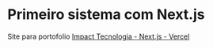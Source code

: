 # Primeiro sistema com Next.js

Site para portofolio [Impact Tecnologia - Next.js - Vercel](http://impacttecnologia.online)
